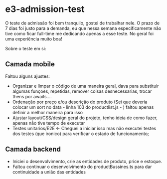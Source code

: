 # e3-admission-test

O teste de admissão foi bem tranquilo, gostei de trabalhar nele.
O prazo de 7 dias foi justo para a demanda, eu que nessa semana especificamente não tive como ficar full-time me dedicando apenas a esse teste.
No geral foi uma experiência muito boa!

Sobre o teste em si:

## Camada mobile

Faltou alguns ajustes:
- Organizar e limpar o código de uma maneira geral, dava para substituir algumas funçoes, repetidas, remover coisas desnecessarias, trocar thens por awaits....
- Ordenação por preço e/ou descrição do produto (Sei que deveria colocar um sort no data - linha 103 do productlist.js - ) faltou apenas definir a melhor maneira para isso
- Ajustar layout/CSS/design geral do projeto, tenho ideia de como fazer, apenas não tive tempo de executar
- Testes unitarios/E2E <- Cheguei a iniciar isso mas não executei testes dos testes (que ironico) para verificar o estado de funcionamento;

## Camada backend

- Iniciei o desenvolvimento, crie as entidades de produto, price e estoque.
- Faltou continuar o desenvolvimento do productBussines.ts para dar continuidade a união das entidades